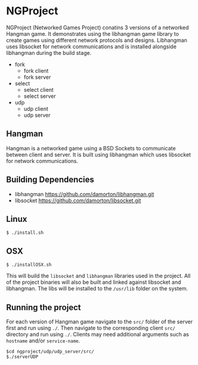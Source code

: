 # NGProject

NGProject (Networked Games Project) conatins 3 versions of a networked Hangman game. It demonstrates using the libhangman game library to create games using different network protocols and designs. Libhangman uses libsocket for network communications and is installed alongside libhangman during the build stage.

- fork
  - fork client
  - fork server
- select
  - select client
  - select server
- udp
  - udp client
  - udp server

## Hangman

Hangman is a networked game using a BSD Sockets to communicate between client and server. It is built using libhangman which uses libsocket for network communications.

## Building Dependencies

- libhangman https://github.com/damorton/libhangman.git
- libsocket https://github.com/damorton/libsocket.git

## Linux

```
$ ./install.sh
```

## OSX

```
$ ./installOSX.sh
```

This will build the `libsocket` and `libhangman` libraries used in the project. All of the project binaries will also be built and linked against libsocket and libhangman. The libs will be installed to the `/usr/lib` folder on the system.

## Running the project

For each version of Hangman game navigate to the `src/` folder of the server first and run using `./`. Then navigate to the corresponding client `src/` directory and run using `./`. Clients may need additional arguments such as `hostname` and/or `service-name`.

```
$cd ngproject/udp/udp_server/src/
$./serverUDP
```
